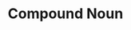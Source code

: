 ---
title: "Compound Noun"

categories: ['']

tags: ['Compound', 'Noun']

arwords: 'اسم مركب'

arexps: []

enwords: ['Compound Noun']

enexps: []

arlexicons: 'س'

enlexicons: 'C'

authors: ['Ruqayya Roshdy']

translators: ['']

citations: 'العربية والذكاء الاصطناعي'

sources: 'مركز الملك عبدالله بن عبدالعزيز الدولي لخدمة اللغة العربية'

word: "true"

slug: ""
---